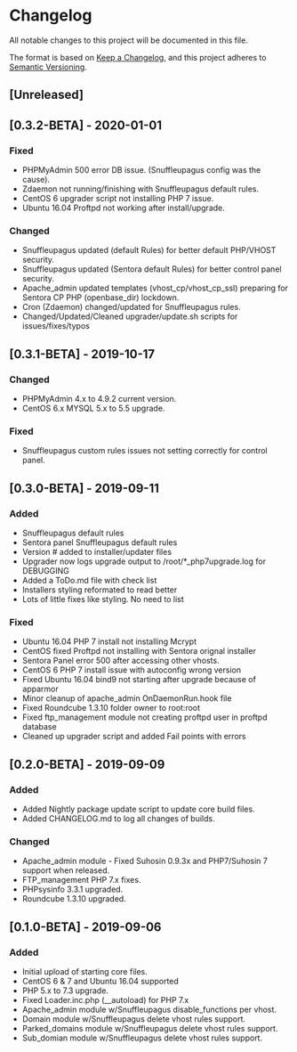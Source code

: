 # Changelog
All notable changes to this project will be documented in this file.

The format is based on [Keep a Changelog](https://keepachangelog.com/en/1.0.0/),
and this project adheres to [Semantic Versioning](https://semver.org/spec/v2.0.0.html).

## [Unreleased]
## [0.3.2-BETA] - 2020-01-01
### Fixed
- PHPMyAdmin 500 error DB issue. (Snuffleupagus config was the cause).
- Zdaemon not running/finishing with Snuffleupagus default rules.
- CentOS 6 upgrader script not installing PHP 7 issue.
- Ubuntu 16.04 Proftpd not working after install/upgrade.

### Changed
- Snuffleupagus updated (default Rules) for better default PHP/VHOST security.
- Snuffleupagus updated (Sentora default Rules) for better control panel security.
- Apache_admin updated templates (vhost_cp/vhost_cp_ssl) preparing for Sentora CP PHP (openbase_dir) lockdown.
- Cron (Zdaemon) changed/updated for Snuffleupagus rules.
- Changed/Updated/Cleaned upgrader/update.sh scripts for issues/fixes/typos

## [0.3.1-BETA] - 2019-10-17
### Changed
- PHPMyAdmin 4.x to 4.9.2 current version.
- CentOS 6.x MYSQL 5.x to 5.5 upgrade.

### Fixed
- Snuffleupagus custom rules issues not setting correctly for control panel.

## [0.3.0-BETA] - 2019-09-11
### Added
- Snuffleupagus default rules
- Sentora panel Snuffleupagus default rules
- Version # added to installer/updater files
- Upgrader now logs upgrade output to /root/*_php7upgrade.log for DEBUGGING
- Added a ToDo.md file with check list
- Installers styling reformated to read better
- Lots of little fixes like styling. No need to list

### Fixed
- Ubuntu 16.04 PHP 7 install not installing Mcrypt
- CentOS fixed Proftpd not installing with Sentora orignal installer
- Sentora Panel error 500 after accessing other vhosts.
- CentOS 6 PHP 7 install issue with autoconfig wrong version
- Fixed Ubuntu 16.04 bind9 not starting after upgrade because of apparmor
- Minor cleanup of apache_admin OnDaemonRun.hook file 
- Fixed Roundcube 1.3.10 folder owner to root:root
- Fixed ftp_management module not creating proftpd user in proftpd database
- Cleaned up upgrader script and added Fail points with errors

## [0.2.0-BETA] - 2019-09-09
### Added
- Added Nightly package update script to update core build files.
- Added CHANGELOG.md to log all changes of builds.

### Changed
- Apache_admin module - Fixed Suhosin 0.9.3x and PHP7/Suhosin 7 support when released.
- FTP_management PHP 7.x fixes.
- PHPsysinfo 3.3.1 upgraded.
- Roundcube 1.3.10 upgraded.

## [0.1.0-BETA] - 2019-09-06
### Added
- Initial upload of starting core files.
- CentOS 6 & 7 and Ubuntu 16.04 supported
- PHP 5.x to 7.3 upgrade.
- Fixed Loader.inc.php (__autoload) for PHP 7.x
- Apache_admin module w/Snuffleupagus disable_functions per vhost.
- Domain module w/Snuffleupagus delete vhost rules support.
- Parked_domains module w/Snuffleupagus delete vhost rules support.
- Sub_domian module w/Snuffleupagus delete vhost rules support.

